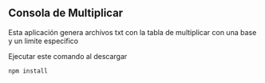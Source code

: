 

## Consola de Multiplicar

Esta aplicación genera archivos txt con la tabla de multiplicar con una base y un limite especifico

Ejecutar este comando al descargar

```
npm install
```